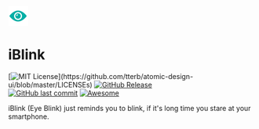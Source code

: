 ![iblink](/ios/Runner/Assets.xcassets/AppIcon.appiconset/Icon-App-40x40@1x.png)

# iBlink
[![MIT License](https://img.shields.io/apm/l/atomic-design-ui.svg?)](https://github.com/tterb/atomic-design-ui/blob/master/LICENSEs)
[![GitHub Release](https://img.shields.io/github/release/tterb/PlayMusic.svg?style=flat)]()  
[![GitHub last commit](https://img.shields.io/github/last-commit/google/skia.svg?style=flat)]()
[![Awesome](https://cdn.rawgit.com/sindresorhus/awesome/d7305f38d29fed78fa85652e3a63e154dd8e8829/media/badge.svg)](https://github.com/sindresorhus/awesome)  

iBlink (Eye Blink) just reminds you to blink, if it&#x27;s long time you stare at your smartphone.

